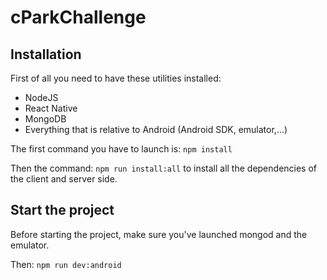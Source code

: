 # cParkChallenge

## Installation

First of all you need to have these utilities installed:
  - NodeJS
  - React Native
  - MongoDB
  - Everything that is relative to Android (Android SDK, emulator,...)
  
The first command you have to launch is: `npm install`

Then the command: `npm run install:all` to install all the dependencies of the client and server side.

## Start the project

Before starting the project, make sure you've launched mongod and the emulator.

Then: `npm run dev:android`
